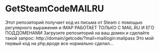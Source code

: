 # GetSteamCodeMAILRU
Этот репозиторий получает код из письма от Steam с помощью регулярного выражения и IMAP
РАБОТАЕТ ТОЛЬКО С MAIL.RU И ЕГО ПОДДОМЕНАМИ
Загрузите репозиторий на ваш домен и сделайте такой запрос:
http://domain/getcode/?mail=maillogin:mailpass
Это мой первый код на php,вроде все нормально сделал...

